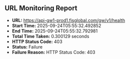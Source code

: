 ## URL Monitoring Report

- **URL:** https://api-gw1-prod1.fisglobal.com/gw/v1/health
- **Start Time:** 2025-09-24T05:55:32.492852
- **End Time:** 2025-09-24T05:55:32.792981
- **Total Time Taken:** 0.300129 seconds
- **HTTP Status Code:** 403
- **Status:** Failure
- **Failure Reason:** HTTP Status Code: 403
